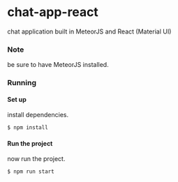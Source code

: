 # chat-app-react
chat application built in MeteorJS and React (Material UI)

### Note
be sure to have MeteorJS installed.
### Running
#### Set up
install dependencies.
```js
$ npm install
```
#### Run the project
now run the project.
```js
$ npm run start
```
